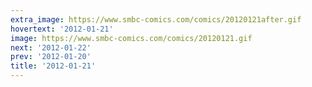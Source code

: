 ```yaml
---
extra_image: https://www.smbc-comics.com/comics/20120121after.gif
hovertext: '2012-01-21'
image: https://www.smbc-comics.com/comics/20120121.gif
next: '2012-01-22'
prev: '2012-01-20'
title: '2012-01-21'
---
```

